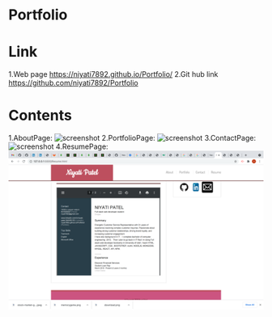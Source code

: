 # Portfolio

# Link
1.Web page https://niyati7892.github.io/Portfolio/
2.Git hub link https://github.com/niyati7892/Portfolio

# Contents
1.AboutPage:
![screenshot]()
2.PortfolioPage:
![screenshot]()
3.ContactPage:
![screenshot]()
4.ResumePage:
![screenshot](https://github.com/niyati7892/Portfolio/blob/main/assets/Screen%20Shot%202021-04-09%20at%2012.05.28%20PM.png)

